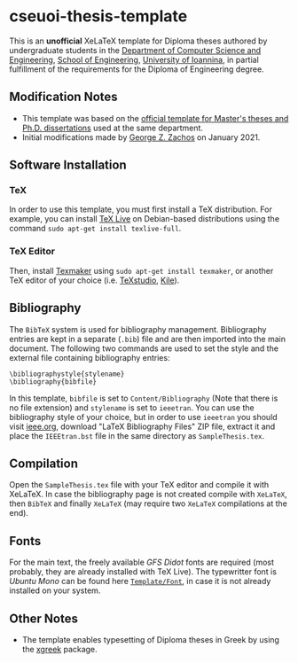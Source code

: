 # cseuoi-thesis-template

This is an **unofficial** XeLaTeX template for Diploma theses authored by undergraduate students in
the [Department of Computer Science and Engineering](https://www.cse.uoi.gr), [School of Engineering](https://engineering.uoi.gr/), 
[University of Ioannina](https://www.uoi.gr/), in partial fulfillment of the requirements for the Diploma of Engineering degree. 


## Modification Notes
 * This template was based on the [official template for Master's theses and Ph.D. dissertations](https://github.com/vvdimako/cseuoi-thesis) used at the same department.
 * Initial modifications made by [George Z. Zachos](https://gzachos.com) on January 2021.


## Software Installation

### TeX
In order to use this template, you must first install a TeX distribution.
For example, you can install [TeX Live](https://www.tug.org/texlive/) on Debian-based distributions using the command ```sudo apt-get install texlive-full```.

### TeX Editor
Then, install [Texmaker](https://www.xm1math.net/texmaker/) using ```sudo apt-get install texmaker```,
or another TeX editor of your choice (i.e. [TeXstudio](http://www.texstudio.org/), [Kile](https://apps.kde.org/en/kile)).

## Bibliography
Τhe `BibTeX` system is used for bibliography management. Bibliography entries are kept in a separate (`.bib`) file and are then imported into the main document.
The following two commands are used to set the style and the external file containing bibliography entries:

```
\bibliographystyle{stylename}
\bibliography{bibfile}
```
In this template, `bibfile` is set to `Content/Bibliography` (Note that there is no file extension) and `stylename` is set to `ieeetran`.
You can use the bibliography style of your choice, but in order to use `ieeetran` you should visit [ieee.org](https://www.ieee.org/conferences/publishing/templates.html),
download "LaTeX Bibliography Files" ZIP file, extract it and place the `IEEEtran.bst` file in the same directory as `SampleThesis.tex`.


## Compilation
Open the `SampleThesis.tex` file with your TeX editor and compile it with XeLaTeX.
In case the bibliography page is not created compile with `XeLaTeX`, then `BibTeX` and finally `XeLaTeX` (may require two `XeLaTeX` compilations at the end).


## Fonts
For the main text, the freely available *GFS Didot* fonts are required (most probably, they are already installed with TeX Live).
The typewritter font is *Ubuntu Mono* can be found here [`Template/Font`](Template/Font), in case it is not already installed on your system.


## Other Notes
 * The template enables typesetting of Diploma theses in Greek by using the [xgreek](https://www.ctan.org/pkg/xgreek?lang=en) package.
